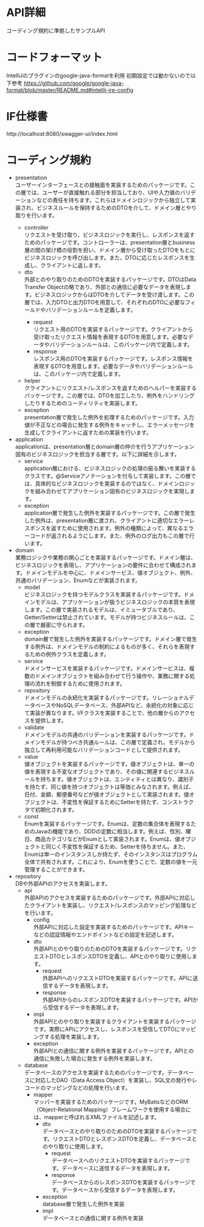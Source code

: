 # API詳細
コーディング規約に準拠したサンプルAPI

# コードフォーマット
IntelliJのプラグインのgoogle-java-formatを利用
初期設定では動かないので以下参考
https://github.com/google/google-java-format/blob/master/README.md#intellij-jre-config

# IF仕様書
http://localhost:8080/swagger-ui/index.html

# コーディング規約
- <span>presentation<span> <br>ユーザーインターフェースとの接触面を実装するためのパッケージです。この層では、ユーザーが直接触れる部分を担当しており、UIや入力値のバリデーションなどの責任を持ちます。これらはドメインロジックから独立して実装され、ビジネスルールを保持するためのDTOを介して、ドメイン層とやり取りを行います。
  - <span>controller<span> <br>リクエストを受け取り、ビジネスロジックを実行し、レスポンスを返すためのパッケージです。コントローラーは、presentation層とbusiness層の間の架け橋の役割を担い、ドメイン層から受け取ったDTOをもとにビジネスロジックを呼び出します。また、DTOに応じたレスポンスを生成し、クライアントに返します。
  - <span>dto<span> <br>外部とのやり取りのためのDTOを実装するパッケージです。DTOはData Transfer Objectの略であり、外部との通信に必要なデータを表現します。ビジネスロジックからはDTOを介してデータを受け渡します。この層では、入力DTOと出力DTOを用意して、それぞれのDTOに必要なフィールドやバリデーションルールを定義します。
    - <span>request<span> <br>リクエスト用のDTOを実装するパッケージです。クライアントから受け取ったリクエスト情報を表現するDTOを用意します。必要なデータやバリデーションルールは、このパッケージ内で定義します。
    - <span>response<span> <br>レスポンス用のDTOを実装するパッケージです。レスポンス情報を表現するDTOを用意します。必要なデータやバリデーションルールは、このパッケージ内で定義します。
  - <span>helper<span> <br>クライアントにリクエスト/レスポンスを返すためのヘルパーを実装するパッケージです。この層では、DTOを加工したり、例外をハンドリングしたりするためのユーティリティを実装します。
  - <span>exception<span> <br>presentation層で発生した例外を処理するためのパッケージです。入力値が不正などの場合に発生する例外をキャッチし、エラーメッセージを生成してクライアントに返すための実装を行います。
- <span>application</span><br>
  applicationは、presentation層とdomain層の仲介を行うアプリケーション固有のビジネスロジックを担当する層です。以下に詳細を示します。
  - <span>service</span><br>
    application層における、ビジネスロジックの処理の振る舞いを実装するクラスです。@Serviceアノテーションを付与して実装します。この層では、具体的なビジネスロジックを実装するのではなく、ドメインロジックを組み合わせてアプリケーション固有のビジネスロジックを実現します。
  - <span>exception</span><br>
    application層で発生した例外を実装するパッケージです。この層で発生した例外は、presentation層に渡され、クライアントに適切なエラーレスポンスを返すために使用されます。例外の種類によって、異なるエラーコードが返されるようにします。また、例外のログ出力もこの層で行います。
- <span>domain</span><br>業務ロジックや業務の関心ごとを実装するパッケージです。ドメイン層は、ビジネスロジックを表現し、アプリケーションの要件に合わせて構成されます。ドメインモデルを中心に、ドメインサービス、値オブジェクト、例外、共通のバリデーション、Enumなどが実装されます。
  - <span>model</span><br>ビジネスロジックを持つモデルクラスを実装するパッケージです。ドメインモデルは、アプリケーションが扱うビジネスロジックの本質を表現します。この層で実装されるモデルは、イミュータブルであり、Getter/Setterは禁止されています。モデルが持つビジネスルールは、この層で厳密に守られます。
  - <span>exception</span><br>domain層で発生した例外を実装するパッケージです。ドメイン層で発生する例外は、ドメインモデルの制約によるものが多く、それらを表現するための例外クラスを定義します。
  - <span>service</span><br>ドメインサービスを実装するパッケージです。ドメインサービスは、複数のドメインオブジェクトを組み合わせて行う操作や、業務に関する処理の流れを制御するために使用されます。
  - <span>repository</span><br>ドメインモデルの永続化を実装するパッケージです。リレーショナルデータベースやNoSQLデータベース、外部APIなど、永続化の対象に応じて実装が異なります。I/Fクラスを実装することで、他の層からのアクセスを提供します。
  - <span>validate</span><br>ドメインモデルの共通のバリデーションを実装するパッケージです。ドメインモデルが持つべき共通ルールは、この層で定義され、モデルから独立して再利用可能なバリデーションコードとして提供されます。
  - <span>value</span><br>値オブジェクトを実装するパッケージです。値オブジェクトは、単一の値を表現する不変なオブジェクトであり、その値に関連するビジネスルールを持ちます。値オブジェクトは、エンティティとは異なり、識別子を持たず、同じ値を持つオブジェクトは等価とみなされます。例えば、日付、金額、郵便番号などが値オブジェクトとして実装されます。値オブジェクトは、不変性を保証するためにSetterを持たず、コンストラクタで初期化されます。
  - <span>const</span><br>Enumを実装するパッケージです。Enumは、定数の集合体を表現するためのJavaの機能であり、DDDの定数に相当します。例えば、性別、曜日、商品カテゴリなどがEnumとして実装されます。Enumは、値オブジェクトと同じく不変性を保証するため、Setterを持ちません。また、Enumは単一のインスタンスしか持たず、そのインスタンスはプログラム全体で共有されます。これにより、Enumを使うことで、定数の値を一元管理することができます。
- <span>repository</span><br>DBや外部APIのアクセスを実装します。
  - <span>api</span><br>外部APIのアクセスを実装するためのパッケージです。外部APIに対応したクライアントを実装し、リクエスト/レスポンスのマッピング処理などを行います。
    - <span>config</span><br>外部APIに対応した設定を実装するためのパッケージです。APIキーなどの認証情報やエンドポイントなどの設定を記述します。
    - <span>dto</span><br>外部APIとのやり取りのためのDTOを実装するパッケージです。リクエストDTOとレスポンスDTOを定義し、APIとのやり取りに使用します。
      - <span>request</span><br>外部APIへのリクエストDTOを実装するパッケージです。APIに送信するデータを表現します。
      - <span>response</span><br>外部APIからのレスポンスDTOを実装するパッケージです。APIから受信するデータを表現します。
    - <span>impl</span><br>外部APIとのやり取りを実装するクライアントを実装するパッケージです。実際にAPIにアクセスし、レスポンスを受信してDTOにマッピングする処理を実装します。
    - <span>exception</span><br>外部APIとの通信に関する例外を実装するパッケージです。APIとの通信に失敗した場合に発生する例外を実装します。
  - <span>database</span><br>データベースのアクセスを実装するためのパッケージです。データベースに対応したDAO（Data Access Object）を実装し、SQL文の発行やレコードのマッピングなどの処理を行います。
    - <span>mapper</span><br>マッパーを実装するためのパッケージです。MyBatisなどのORM（Object-Relational Mapping）フレームワークを使用する場合には、mapperと呼ばれるXMLファイルを記述します。
      - <span>dto</span><br>データベースとのやり取りのためのDTOを実装するパッケージです。リクエストDTOとレスポンスDTOを定義し、データベースとのやり取りに使用します。
        - <span>request</span><br>データベースへのリクエストDTOを実装するパッケージです。データベースに送信するデータを表現します。
        - <span>response</span><br>データベースからのレスポンスDTOを実装するパッケージです。データベースから受信するデータを表現します。
      - <span>exception</span><br>database層で発生した例外を実装
      - <span>impl</span><br>データベースとの通信に関する例外を実装
